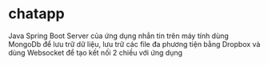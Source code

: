 # chatapp
Java Spring Boot Server của ứng dụng nhắn tin trên máy tính dùng MongoDb để lưu trữ dữ liệu, lưu trữ các file đa phương tiện bằng Dropbox và dùng Websocket để tạo kết nối 2 chiều với ứng dụng 
